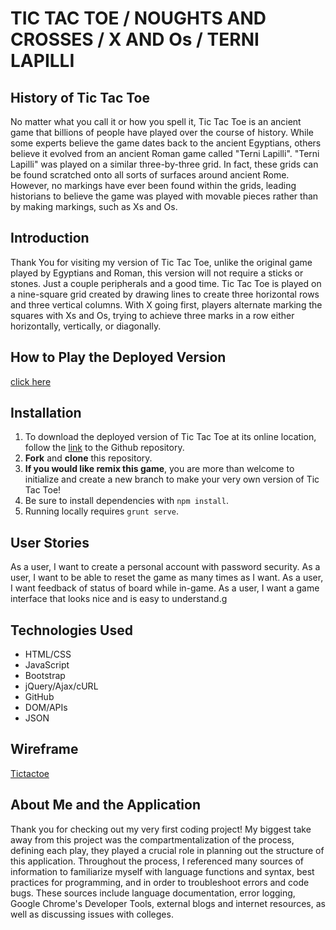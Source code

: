 # TIC TAC TOE / NOUGHTS AND CROSSES / X AND Os / TERNI LAPILLI

## History of Tic Tac Toe

No matter what you call it or how you spell it, Tic Tac Toe is an ancient game that billions of people have played over the course of history. While some experts believe the game dates back to the ancient Egyptians, others believe it evolved from an ancient Roman game called "Terni Lapilli". "Terni Lapilli" was played on a similar three-by-three grid. In fact, these grids can be found scratched onto all sorts of surfaces around ancient Rome. However, no markings have ever been found within the grids, leading historians to believe the game was played with movable pieces rather than by making markings, such as Xs and Os.

## Introduction

Thank You for visiting my version of Tic Tac Toe, unlike the original game played by Egyptians and Roman, this version will not require a sticks or stones. Just a couple peripherals and a good time. Tic Tac Toe is played on a nine-square grid created by drawing lines to create three horizontal rows and three vertical columns. With X going first, players alternate marking the squares with Xs and Os, trying to achieve three marks in a row either horizontally, vertically, or diagonally. 

## How to Play the Deployed Version

 [click here](https://bilaltahiraziz.github.io/tictactoe-client/)

## Installation

1. To download the deployed version of Tic Tac Toe at its online location, follow the [link](https://github.com/bilaltahiraziz/tictactoe-client) to the Github repository.
2. __Fork__ and __clone__ this repository.
3. __If you would like remix this game__, you are more than welcome to initialize and create a new branch to make your very own version of Tic Tac Toe!
4. Be sure to install dependencies with ```npm install```.
5. Running locally requires ```grunt serve```.

## User Stories

As a user, I want to create a personal account with password security. As a user, I want to be able to reset the game as many times as I want. As a user, I want feedback of status of board while in-game. As a user, I want a game interface that looks nice and is easy to understand.g

## Technologies Used

* HTML/CSS
* JavaScript
* Bootstrap
* jQuery/Ajax/cURL
* GitHub
* DOM/APIs
* JSON

## Wireframe

[Tictactoe](https://imgur.com/a/ag4YFWs)

## About Me and the Application

Thank you for checking out my very first coding project! My biggest take away from this project was the compartmentalization of the process, defining each play, they played a crucial role in planning out the structure of this application. Throughout the process, I referenced many sources of information to familiarize myself with language functions and syntax, best practices for programming, and in order to troubleshoot errors and code bugs. These sources include language documentation, error logging, Google Chrome's Developer Tools, external blogs and internet resources, as well as discussing issues with colleges.

